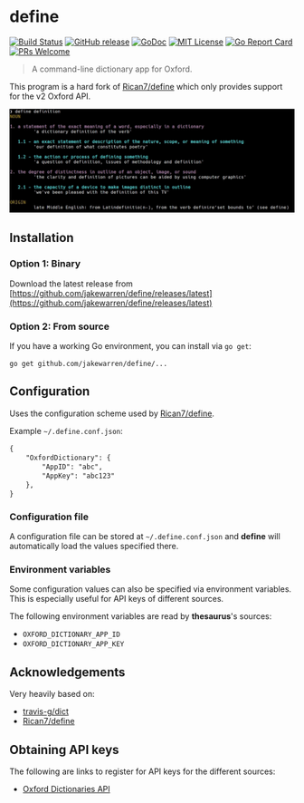 # define
[![Build Status](https://github.com/jakewarren/define/workflows/lint/badge.svg)](https://github.com/jakewarren/define/actions)
[![GitHub release](http://img.shields.io/github/release/jakewarren/define.svg?style=flat-square)](https://github.com/jakewarren/define/releases])
[![GoDoc](https://img.shields.io/badge/godoc-reference-blue.svg)](https://godoc.org/github.com/jakewarren/define)
[![MIT License](http://img.shields.io/badge/license-MIT-blue.svg?style=flat-square)](https://github.com/jakewarren/define/blob/master/LICENSE)
[![Go Report Card](https://goreportcard.com/badge/github.com/jakewarren/define)](https://goreportcard.com/report/github.com/jakewarren/define)
[![PRs Welcome](https://img.shields.io/badge/PRs-welcome-brightgreen.svg?style=shields)](http://makeapullrequest.com)

> A command-line dictionary app for Oxford.

This program is a hard fork of [Rican7/define](https://github.com/Rican7/define) which only provides support for the v2 Oxford API.

![](screenshot.jpg)

## Installation
### Option 1: Binary

Download the latest release from [https://github.com/jakewarren/define/releases/latest](https://github.com/jakewarren/define/releases/latest)

### Option 2: From source
If you have a working Go environment, you can install via `go get`:
```shell
go get github.com/jakewarren/define/...
```

## Configuration

Uses the configuration scheme used by [Rican7/define](https://github.com/Rican7/define).

Example `~/.define.conf.json`:
```
{
    "OxfordDictionary": {
        "AppID": "abc",
        "AppKey": "abc123"
    },
}
```

### Configuration file

A configuration file can be stored at `~/.define.conf.json` and **define** will automatically load the values specified there.

### Environment variables

Some configuration values can also be specified via environment variables. This is especially useful for API keys of different sources.

The following environment variables are read by **thesaurus**'s sources:

- `OXFORD_DICTIONARY_APP_ID`
- `OXFORD_DICTIONARY_APP_KEY`

## Acknowledgements

Very heavily based on:
* [travis-g/dict](https://github.com/travis-g/dict)
* [Rican7/define](https://github.com/Rican7/define)


## Obtaining API keys

The following are links to register for API keys for the different sources:

- [Oxford Dictionaries API](https://developer.oxforddictionaries.com/?tag=#plans)

